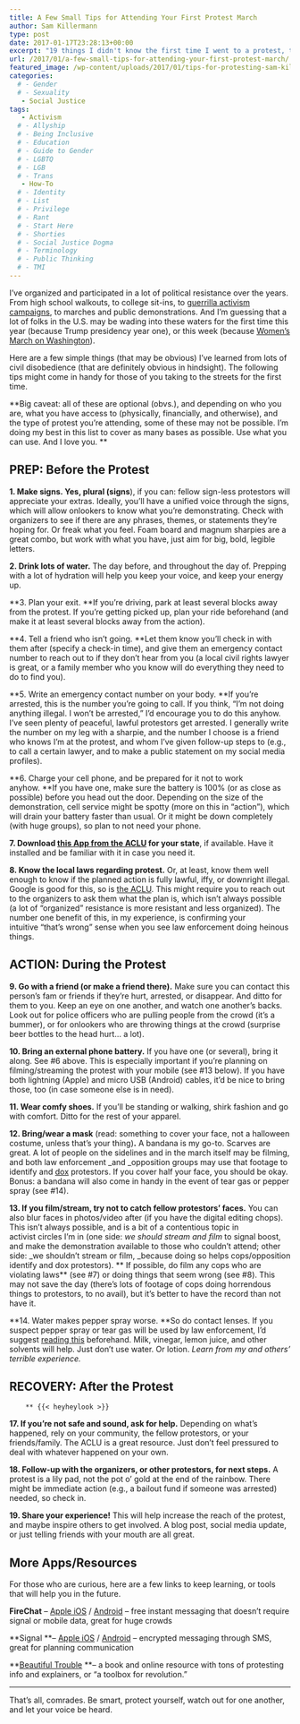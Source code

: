```yaml
---
title: A Few Small Tips for Attending Your First Protest March
author: Sam Killermann
type: post
date: 2017-01-17T23:28:13+00:00
excerpt: "19 things I didn't know the first time I went to a protest, that I'm happy I know now."
url: /2017/01/a-few-small-tips-for-attending-your-first-protest-march/
featured_image: /wp-content/uploads/2017/01/tips-for-protesting-sam-killermann-its-pronounced-metrosexual.jpg
categories: 
  # - Gender
  # - Sexuality
   - Social Justice
tags:
   - Activism
  # - Allyship
  # - Being Inclusive
  # - Education
  # - Guide to Gender
  # - LGBTQ
  # - LGB
  # - Trans
   - How-To
  # - Identity
  # - List
  # - Privilege
  # - Rant
  # - Start Here
  # - Shorties
  # - Social Justice Dogma
  # - Terminology
  # - Public Thinking
  # - TMI
---
```

I&#8217;ve organized and participated in a lot of political resistance over the years. From high school walkouts, to college sit-ins, to [guerrilla activism campaigns][1], to marches and public demonstrations. And I&#8217;m guessing that a lot of folks in the U.S. may be wading into these waters for the first time this year (because Trump presidency year one), or this week (because [Women&#8217;s March on Washington][2]).

Here are a few simple things (that may be obvious) I&#8217;ve learned from lots of civil disobedience (that are definitely obvious in hindsight). The following tips might come in handy for those of you taking to the streets for the first time.

**Big caveat: all of these are optional (obvs.), and depending on who you are, what you have access to (physically, financially, and otherwise), and the type of protest you&#8217;re attending, some of these may not be possible. I&#8217;m doing my best in this list to cover as many bases as possible. Use what you can use. And I love you. **

## PREP: Before the Protest

**1. Make signs. **Yes, plural (sign**s**), if you can: fellow sign-less protestors will appreciate your extras. Ideally, you&#8217;ll have a unified voice through the signs, which will allow onlookers to know what you&#8217;re demonstrating. Check with organizers to see if there are any phrases, themes, or statements they&#8217;re hoping for. Or freak what you feel. Foam board and magnum sharpies are a great combo, but work with what you have, just aim for big, bold, legible letters.

**2. Drink lots of water.** The day before, and throughout the day of. Prepping with a lot of hydration will help you keep your voice, and keep your energy up.

**3. Plan your exit. **If you&#8217;re driving, park at least several blocks away from the protest. If you&#8217;re getting picked up, plan your ride beforehand (and make it at least several blocks away from the action).

**4. Tell a friend who isn&#8217;t going. **Let them know you&#8217;ll check in with them after (specify a check-in time), and give them an emergency contact number to reach out to if they don&#8217;t hear from you (a local civil rights lawyer is great, or a family member who you know will do everything they need to do to find you).

**5. Write an emergency contact number on your body. **If you&#8217;re arrested, this is the number you&#8217;re going to call. If you think, &#8220;I&#8217;m not doing anything illegal. I won&#8217;t be arrested,&#8221; I&#8217;d encourage you to do this anyhow. I&#8217;ve seen plenty of peaceful, lawful protestors get arrested. I generally write the number on my leg with a sharpie, and the number I choose is a friend who knows I&#8217;m at the protest, and whom I&#8217;ve given follow-up steps to (e.g., to call a certain lawyer, and to make a public statement on my social media profiles).

**6. Charge your cell phone, and be prepared for it not to work anyhow. **If you have one, make sure the battery is 100% (or as close as possible) before you head out the door. Depending on the size of the demonstration, cell service might be spotty (more on this in &#8220;action&#8221;), which will drain your battery faster than usual. Or it might be down completely (with huge groups), so plan to not need your phone.

**7. Download [this App from the ACLU][3] for your state**, if available. Have it installed and be familiar with it in case you need it.

**8. Know the local laws regarding protest.** Or, at least, know them well enough to know if the planned action is fully lawful, iffy, or downright illegal. Google is good for this, so is [the ACLU][4]. This might require you to reach out to the organizers to ask them what the plan is, which isn&#8217;t always possible (a lot of &#8220;organized&#8221; resistance is more resistant and less organized). The number one benefit of this, in my experience, is confirming your intuitive &#8220;that&#8217;s wrong&#8221; sense when you see law enforcement doing heinous things.

## ACTION: During the Protest

**9. Go with a friend (or make a friend there).** Make sure you can contact this person&#8217;s fam or friends if they&#8217;re hurt, arrested, or disappear. And ditto for them to you. Keep an eye on one another, and watch one another&#8217;s backs. Look out for police officers who are pulling people from the crowd (it&#8217;s a bummer), or for onlookers who are throwing things at the crowd (surprise beer bottles to the head hurt&#8230; a lot).

**10. Bring an external phone battery.** If you have one (or several), bring it along. See #6 above. This is especially important if you&#8217;re planning on filming/streaming the protest with your mobile (see #13 below). If you have both lightning (Apple) and micro USB (Android) cables, it&#8217;d be nice to bring those, too (in case someone else is in need).

**11. Wear comfy shoes.** If you&#8217;ll be standing or walking, shirk fashion and go with comfort. Ditto for the rest of your apparel.

**12. Bring/wear a mask** (read: something to cover your face, not a halloween costume, unless that&#8217;s your thing)**.** A bandana is my go-to. Scarves are great. A lot of people on the sidelines and in the march itself may be filming, and both law enforcement _and _opposition groups may use that footage to identify and [dox][5] protestors. If you cover half your face, you should be okay. Bonus: a bandana will also come in handy in the event of tear gas or pepper spray (see #14).

**13. If you film/stream, try not to catch fellow protestors&#8217; faces.** You can also blur faces in photos/video after (if you have the digital editing chops). This isn&#8217;t always possible, and is a bit of a contentious topic in activist circles I&#8217;m in (one side: _we should stream and film_ to signal boost, and make the demonstration available to those who couldn&#8217;t attend; other side: _we shouldn&#8217;t stream or film, _because doing so helps cops/opposition identify and dox protestors). ** If possible, do film any cops who are violating laws** (see #7) or doing things that seem wrong (see #8). This may not save the day (there&#8217;s lots of footage of cops doing horrendous things to protestors, to no avail), but it&#8217;s better to have the record than not have it.

**14. Water makes pepper spray worse. **So do contact lenses. If you suspect pepper spray or tear gas will be used by law enforcement, I&#8217;d suggest [reading this][6] beforehand. Milk, vinegar, lemon juice, and other solvents will help. Just don&#8217;t use water. Or lotion. _Learn from my and others&#8217; terrible experience._

## RECOVERY: After the Protest


    	** {{< heyheylook >}}


**17. If you&#8217;re not safe and sound, ask for help.** Depending on what&#8217;s happened, rely on your community, the fellow protestors, or your friends/family. The ACLU is a great resource. Just don&#8217;t feel pressured to deal with whatever happened on your own.

**18. Follow-up with the organizers, or other protestors, for next steps.** A protest is a lily pad, not the pot o&#8217; gold at the end of the rainbow. There might be immediate action (e.g., a bailout fund if someone was arrested) needed, so check in.

**19. Share your experience!** This will help increase the reach of the protest, and maybe inspire others to get involved. A blog post, social media update, or just telling friends with your mouth are all great.

## More Apps/Resources

For those who are curious, here are a few links to keep learning, or tools that will help you in the future.

**FireChat** &#8211; [Apple iOS][7] / [Android][8] &#8211; free instant messaging that doesn&#8217;t require signal or mobile data, great for huge crowds

**Signal **&#8211; [Apple iOS][9] / [Android][10] &#8211; encrypted messaging through SMS, great for planning communication

**[Beautiful Trouble][11] **&#8211; a book and online resource with tons of protesting info and explainers, or &#8220;a toolbox for revolution.&#8221;

* * *

That&#8217;s all, comrades. Be smart, protect yourself, watch out for one another, and let your voice be heard.

 [1]: /2014/04/printable-gender-neutral-bathroom-sign-guerilla-project/
 [2]: https://www.womensmarch.com/
 [3]: https://www.aclu.org/feature/aclu-apps-record-police-conduct
 [4]: https://www.aclu.org/know-your-rights/what-do-if-your-rights-are-violated-demonstration-or-protest
 [5]: https://www.google.com/search?q=what+is+doxxing&rlz=1C5CHFA_enUS690US690&oq=what+is+doxxing&aqs=chrome..69i57j69i60j69i65j69i59l2j69i60.1292j0j7&sourceid=chrome&ie=UTF-8
 [6]: http://www.crookedbough.com/?p=2370
 [7]: https://itunes.apple.com/us/app/firechat/id719829352?mt=8
 [8]: https://play.google.com/store/apps/details?id=com.opengarden.firechat&hl=en
 [9]: https://itunes.apple.com/us/app/signal-private-messenger/id874139669?mt=8
 [10]: https://play.google.com/store/apps/details?id=org.thoughtcrime.securesms&hl=en
 [11]: http://beautifultrouble.org/